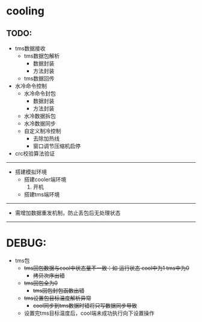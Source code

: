# cooling
## TODO:
- tms数据接收
    - tms数据包解析
        - 数据封装
        - 方法封装
    - tms数据回传
- 水冷命令控制
    - 水冷命令封包
        - 数据封装
        - 方法封装
    - 水冷数据拆包
    - 水冷数据同步
    - 自定义制冷控制
        - 去除加热线
        - 窗口调节压缩机启停
- crc校验算法验证
---
- 搭建模拟环境
    - 搭建cooler端环境
        1. 开机
    - 搭建tms端环境
---
- 需增加数据重发机制，防止丢包后无处理状态
---
# DEBUG:
- tms包
    - ~~tms回包数据与cool中状态量不一致：如 运行状态 cool中为1 tms中为0~~
        - ~~拷贝次序出错~~
    - ~~tms回包全为0~~
        - ~~tms回包封包函数出错~~
    - ~~tms设置包目标温度解析异常~~
        - ~~cool同步到tms数据时错将只写数据同步导致~~
    - 设置完tms目标温度后，cool端未成功执行向下设置操作



